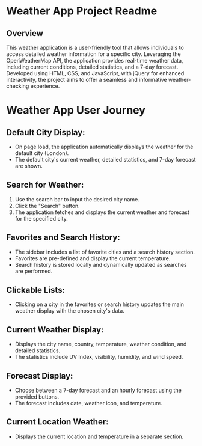 # Weather App Project Readme

## Overview

This weather application is a user-friendly tool that allows individuals to access detailed weather information for a specific city. Leveraging the OpenWeatherMap API, the application provides real-time weather data, including current conditions, detailed statistics, and a 7-day forecast. Developed using HTML, CSS, and JavaScript, with jQuery for enhanced interactivity, the project aims to offer a seamless and informative weather-checking experience.

# Weather App User Journey

## Default City Display:

- On page load, the application automatically displays the weather for the default city (London).
- The default city's current weather, detailed statistics, and 7-day forecast are shown.

## Search for Weather:

1. Use the search bar to input the desired city name.
2. Click the "Search" button.
3. The application fetches and displays the current weather and forecast for the specified city.

## Favorites and Search History:

- The sidebar includes a list of favorite cities and a search history section.
- Favorites are pre-defined and display the current temperature.
- Search history is stored locally and dynamically updated as searches are performed.

## Clickable Lists:

- Clicking on a city in the favorites or search history updates the main weather display with the chosen city's data.

## Current Weather Display:

- Displays the city name, country, temperature, weather condition, and detailed statistics.
- The statistics include UV Index, visibility, humidity, and wind speed.

## Forecast Display:

- Choose between a 7-day forecast and an hourly forecast using the provided buttons.
- The forecast includes date, weather icon, and temperature.

## Current Location Weather:

- Displays the current location and temperature in a separate section.
